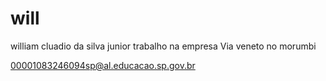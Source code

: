 # will
william cluadio da silva junior 
trabalho na empresa Via veneto no morumbi

00001083246094sp@al.educacao.sp.gov.br
